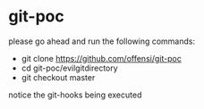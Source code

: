 # git-poc

please go ahead and run the following commands: 

- git clone https://github.com/offensi/git-poc
- cd git-poc/evilgitdirectory
- git checkout master

notice the git-hooks being executed


